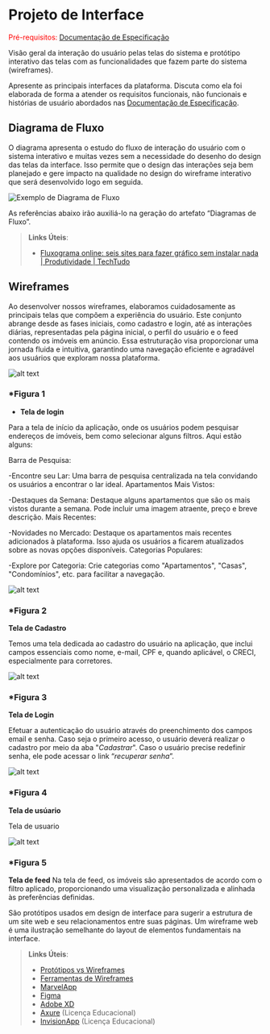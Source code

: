 
# Projeto de Interface

<span style="color:red">Pré-requisitos: <a href="2-Especificação do Projeto.md"> Documentação de Especificação</a></span>

Visão geral da interação do usuário pelas telas do sistema e protótipo interativo das telas com as funcionalidades que fazem parte do sistema (wireframes).

 Apresente as principais interfaces da plataforma. Discuta como ela foi elaborada de forma a atender os requisitos funcionais, não funcionais e histórias de usuário abordados nas <a href="2-Especificação do Projeto.md"> Documentação de Especificação</a>.

## Diagrama de Fluxo

O diagrama apresenta o estudo do fluxo de interação do usuário com o sistema interativo e muitas vezes sem a necessidade do desenho do design das telas da interface. Isso permite que o design das interações seja bem planejado e gere impacto na qualidade no design do wireframe interativo que será desenvolvido logo em seguida.

![Exemplo de Diagrama de Fluxo](img/classdiagram4.jpeg)

As referências abaixo irão auxiliá-lo na geração do artefato “Diagramas de Fluxo”.

> **Links Úteis**:
> - [Fluxograma online: seis sites para fazer gráfico sem instalar nada | Produtividade | TechTudo](https://www.techtudo.com.br/listas/2019/03/fluxograma-online-seis-sites-para-fazer-grafico-sem-instalar-nada.ghtml)

## Wireframes

Ao desenvolver nossos wireframes, elaboramos cuidadosamente as principais telas que compõem a experiência do usuário. Este conjunto abrange desde as fases iniciais, como cadastro e login, até as interações diárias, representadas pela página inicial, o perfil do usuário e o feed contendo os imóveis em anúncio. Essa estruturação visa proporcionar uma jornada fluida e intuitiva, garantindo uma navegação eficiente e agradável aos usuários que exploram nossa plataforma.

![alt text](img/INICIO.jpg)

### *Figura 1 
- **Tela de login**

Para a tela de início da aplicação, onde os usuários podem pesquisar endereços de imóveis, bem como selecionar alguns filtros. Aqui estão alguns:

Barra de Pesquisa:

-Encontre seu Lar: Uma barra de pesquisa centralizada na tela convidando os usuários a encontrar o lar ideal.
Apartamentos Mais Vistos:

-Destaques da Semana: Destaque alguns apartamentos que são os mais vistos durante a semana. Pode incluir uma imagem atraente, preço e breve descrição.
Mais Recentes:

-Novidades no Mercado: Destaque os apartamentos mais recentes adicionados à plataforma. Isso ajuda os usuários a ficarem atualizados sobre as novas opções disponíveis.
Categorias Populares:

-Explore por Categoria: Crie categorias como "Apartamentos", "Casas", "Condomínios", etc. para facilitar a navegação.

![alt text](img/LOGIN.jpg)

### *Figura 2 

 **Tela de Cadastro**

Temos uma tela dedicada ao cadastro do usuário na aplicação, que inclui campos essenciais como nome, e-mail, CPF e, quando aplicável, o CRECI, especialmente para corretores.

![alt text](img/ENTRAR.jpg)

### *Figura 3 

**Tela de Login**

Efetuar a autenticação do usuário através do preenchimento dos campos email e senha. Caso seja o primeiro acesso, o usuário deverá realizar o cadastro por meio da aba "*Cadastrar*". Caso o usuário precise redefinir senha, ele pode acessar o link “*recuperar senha*”.


![alt text](img/USUARIO.jpg)


### *Figura 4 

**Tela de usúario**

Tela de usuario


![alt text](img/w4.jpg)

### *Figura 5

**Tela de feed**
Na tela de feed, os imóveis são apresentados de acordo com o filtro aplicado, proporcionando uma visualização personalizada e alinhada às preferências definidas.


São protótipos usados em design de interface para sugerir a estrutura de um site web e seu relacionamentos entre suas páginas. Um wireframe web é uma ilustração semelhante do layout de elementos fundamentais na interface.
 
> **Links Úteis**:
> - [Protótipos vs Wireframes](https://www.nngroup.com/videos/prototypes-vs-wireframes-ux-projects/)
> - [Ferramentas de Wireframes](https://rockcontent.com/blog/wireframes/)
> - [MarvelApp](https://marvelapp.com/developers/documentation/tutorials/)
> - [Figma](https://www.figma.com/)
> - [Adobe XD](https://www.adobe.com/br/products/xd.html#scroll)
> - [Axure](https://www.axure.com/edu) (Licença Educacional)
> - [InvisionApp](https://www.invisionapp.com/) (Licença Educacional)
